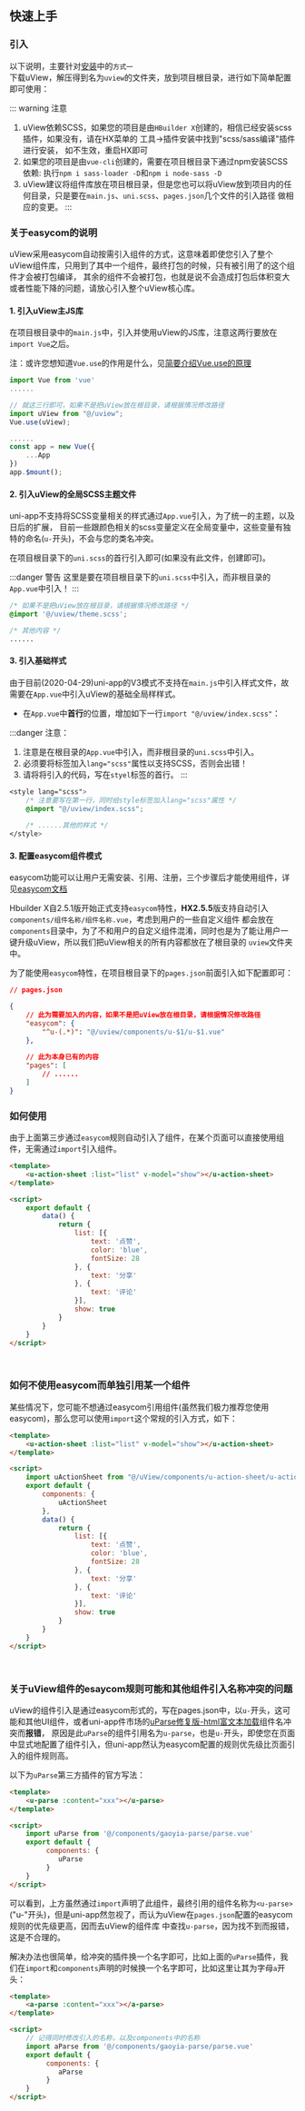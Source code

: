 ## 快速上手

<demo-model url="/"></demo-model>



### 引入

以下说明，主要针对[安装](/guide/quickstart.html)中的`方式一`  
下载uView，解压得到名为`uview`的文件夹，放到项目根目录，进行如下简单配置即可使用：

::: warning 注意
1. uView依赖SCSS，如果您的项目是由`HBuilder X`创建的，相信已经安装scss插件，如果没有，请在HX菜单的 工具->插件安装中找到"scss/sass编译"插件进行安装，
如不生效，重启HX即可
2. 如果您的项目是由`vue-cli`创建的，需要在项目根目录下通过npm安装SCSS依赖: 执行`npm i sass-loader -D`和`npm i node-sass -D`
3. uView建议将组件库放在项目根目录，但是您也可以将uView放到项目内的任何目录，只是要在`main.js`、`uni.scss`、`pages.json`几个文件的引入路径
做相应的变更。
:::

### 关于easycom的说明

uView采用easycom自动按需引入组件的方式，这意味着即使您引入了整个uView组件库，只用到了其中一个组件，最终打包的时候，只有被引用了的这个组件才会被打包编译，
其余的组件不会被打包，也就是说不会造成打包后体积变大或者性能下降的问题，请放心引入整个uView核心库。

#### 1. 引入uView主JS库

在项目根目录中的`main.js`中，引入并使用uView的JS库，注意这两行要放在`import Vue`之后。

注：或许您想知道`Vue.use`的作用是什么，见[简要介绍Vue.use的原理](/components/vueUse.html)

```js
import Vue from 'vue'
......

// 就这三行即可，如果不是把uView放在根目录，请根据情况修改路径
import uView from "@/uview";
Vue.use(uView);

......
const app = new Vue({
	...App
})
app.$mount();
```


#### 2. 引入uView的全局SCSS主题文件

uni-app不支持将SCSS变量相关的样式通过`App.vue`引入，为了统一的主题，以及日后的扩展，
目前一些跟颜色相关的scss变量定义在全局变量中，这些变量有独特的命名(`u-`开头)，不会与您的类名冲突。 
 
在项目根目录下的`uni.scss`的首行引入即可(如果没有此文件，创建即可)。

:::danger 警告
这里是要在项目根目录下的`uni.scss`中引入，而非根目录的`App.vue`中引入！
:::

```css
/* 如果不是把uView放在根目录，请根据情况修改路径 */
@import '@/uview/theme.scss';

/* 其他内容 */
......
```


#### 3. 引入基础样式

由于目前(2020-04-29)uni-app的V3模式不支持在`main.js`中引入样式文件，故需要在`App.vue`中引入uView的基础全局样样式。

- 在`App.vue`中**首行**的位置，增加如下一行`import "@/uview/index.scss"`：

:::danger 注意：
1. 注意是在根目录的`App.vue`中引入，而非根目录的`uni.scss`中引入。
2. 必须要将标签加入`lang="scss"`属性以支持SCSS，否则会出错！
3. 请将将引入的代码，写在`styel`标签的首行。
:::

```css
<style lang="scss">
	/* 注意要写在第一行，同时给style标签加入lang="scss"属性 */
	@import "@/uview/index.scss";
	
	/* ......其他的样式 */
</style>
```


#### 3. 配置easycom组件模式

easycom功能可以让用户无需安装、引用、注册，三个步骤后才能使用组件，详见[easycom文档](https://uni-appdcloud.io/collocation/pages?id=easycom)

Hbuilder X自2.5.1版开始正式支持`easycom`特性，**HX2.5.5**版支持自动引入`components/组件名称/组件名称.vue`，考虑到用户的一些自定义组件
都会放在`components`目录中，为了不和用户的自定义组件混淆，同时也是为了能让用户一键升级uView，所以我们把uView相关的所有内容都放在了根目录的
`uview`文件夹中。

为了能使用`easycom`特性，在项目根目录下的`pages.json`前面引入如下配置即可：

```json
// pages.json

{
	// 此为需要加入的内容，如果不是把uView放在根目录，请根据情况修改路径
	"easycom": {
		"^u-(.*)": "@/uview/components/u-$1/u-$1.vue"
	},
	
	// 此为本身已有的内容
	"pages": [
		// ......
	]
}
```


### 如何使用

由于上面第三步通过`easycom`规则自动引入了组件，在某个页面可以直接使用组件，无需通过`import`引入组件。

```html
<template>
	<u-action-sheet :list="list" v-model="show"></u-action-sheet>
</template>

<script>
	export default {
		data() {
			return {
				list: [{
					text: '点赞',
					color: 'blue',
					fontSize: 28
				}, {
					text: '分享'
				}, {
					text: '评论'
				}],
				show: true
			}
		}
	}
</script>
```

<br>


### 如何不使用easycom而单独引用某一个组件

某些情况下，您可能不想通过easycom引用组件(虽然我们极力推荐您使用easycom)，那么您可以使用`import`这个常规的引入方式，如下：

```html
<template>
	<u-action-sheet :list="list" v-model="show"></u-action-sheet>
</template>

<script>
	import uActionSheet from "@/uView/components/u-action-sheet/u-action-sheet.vue";
	export default {
		components: {
			uActionSheet
		},
		data() {
			return {
				list: [{
					text: '点赞',
					color: 'blue',
					fontSize: 28
				}, {
					text: '分享'
				}, {
					text: '评论'
				}],
				show: true
			}
		}
	}
</script>
```

<br>

### 关于uView组件的esaycom规则可能和其他组件引入名称冲突的问题

uView的组件引入是通过easycom形式的，写在pages.json中，以`u-`开头，这可能和其他UI组件，或者uni-app件市场的[uParse修复版-html富文本加载](https://ext.dcloud.net.cn/plugin?id=364)组件名冲突而**报错**，
原因是此`uParse`的组件引用名为`u-parse`，也是`u-`开头，即使您在页面中显式地配置了组件引入，但uni-app然认为easycom配置的规则优先级比页面引入的组件规则高。

以下为`uParse`第三方插件的官方写法：

```html
<template>
    <u-parse :content="xxx"></u-parse>
</template>

<script>
	import uParse from '@/components/gaoyia-parse/parse.vue'
	export default {
		 components: {
			uParse
		 }
	}
</script>
```

可以看到，上方虽然通过`import`声明了此组件，最终引用的组件名称为`<u-parse>`("u-"开头)，但是uni-app然忽视了，而认为uView在`pages.json`配置的easycom规则的优先级更高，因而去uView的组件库
中查找`u-parse`，因为找不到而报错，这是不合理的。

解决办法也很简单，给冲突的插件换一个名字即可，比如上面的`uParse`插件，我们在`import`和`components`声明的时候换一个名字即可，比如这里让其为字母`a`开头：

```html
<template>
    <a-parse :content="xxx"></a-parse>
</template>

<script>
	// 记得同时修改引入的名称，以及components中的名称
	import aParse from '@/components/gaoyia-parse/parse.vue'
	export default {
		 components: {
			aParse
		 }
	}
</script>
```